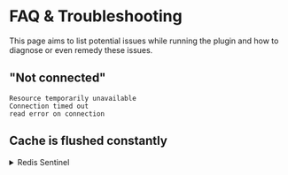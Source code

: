 # FAQ & Troubleshooting

This page aims to list potential issues while running the plugin and how to diagnose or even remedy these issues.

## "Not connected"

```
Resource temporarily unavailable
Connection timed out
read error on connection
```

## Cache is flushed constantly

<details>
<summary>Redis Sentinel</summary>

### Symptoms
* Metrics show nothing or only small amounts of hits
* Site is not getting faster with the plugin and a correct configuration

### Diagnosing the issue

You might have a plugin active that flushes the object cache frequently or during inopportune moments. To diagnose this issue you can use the following snippet to find the source of the cache flush (please keep in mind that such code should not be used in production environments as it significantly worsen site performance):

```php
add_action( 'redis_object_cache_flush', function( $results, $delay, $selective, $salt, $execute_time ) {
  ob_start();
  echo date( 'c' ) . PHP_EOL;
  debug_print_backtrace();
  var_dump( func_get_args() );
  error_log( ABSPATH . '/redis-cache-flush.log', 3, ob_get_clean() );
}, 10, 5 );
```

The code will print the callstack on every cache flush to a log file in your root WordPress directory or alternatively do nothing if no cache flushes happened so far.

### Remedy
Sadly if you found the plugin responsible for the cache flushes you can only try to contact the plugin developer reporting the issue.

</details>
